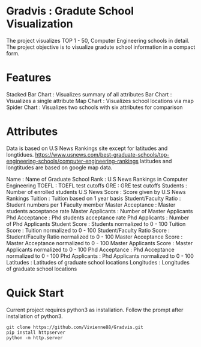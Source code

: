 # Gradvis : Gradute School Visualization
The project visualizes TOP 1 - 50, Computer Engineering schools in detail.
The project objective is to visualize gradute school information in a compact form.

# Features
Stacked Bar Chart : Visualizes summary of all attributes
Bar Chart : Visualizes a single attribute
Map Chart : Visualizes school locations via map
Spider Chart : Visualizes two schools with six attributes for comparison

# Attributes
Data is based on U.S News Rankings site except for latitudes and longtidues.
https://www.usnews.com/best-graduate-schools/top-engineering-schools/computer-engineering-rankings
latitudes and longtitudes are based on google map data.

Name : Name of Graduate School
Rank : U.S News Rankings in Computer Engineering
TOEFL : TOEFL test cutoffs
GRE : GRE test cutoffs
Students : Number of enrolled students
U.S News Score : Score given by U.S News Rankings
Tuition : Tuition based on 1 year basis
Student/Faculty Ratio : Student numbers per 1 Faculty member
Master Acceptance : Master students acceptance rate
Master Applicants : Number of Master Applicants
Phd Acceptance : Phd students acceptance rate
Phd Applicants : Number of Phd Applicants
Student Score : Students normalized to 0 - 100
Tuition Score : Tuition normalized to 0 - 100
Student/Faculty Ratio Score : Student/Faculty Ratio normalized to 0 - 100
Master Acceptance Score : Master Acceptance normalized to 0 - 100
Master Applicants Score : Master Applicants normalized to 0 - 100
Phd Acceptance : Phd Acceptance normalized to 0 - 100
Phd Applicants : Phd Applicants normalized to 0 - 100
Latitudes : Latitudes of graduate school locations
Longitudes : Longitudes of graduate school locations

# Quick Start
Current project requires python3 as installation.
Follow the prompt after installation of python3.
```
git clone https://github.com/Vivienne88/Gradvis.git
pip install httpserver
python -m http.server
```
